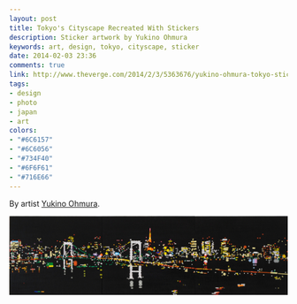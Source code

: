```yaml
---
layout: post
title: Tokyo's Cityscape Recreated With Stickers
description: Sticker artwork by Yukino Ohmura
keywords: art, design, tokyo, cityscape, sticker
date: 2014-02-03 23:36
comments: true
link: http://www.theverge.com/2014/2/3/5363676/yukino-ohmura-tokyo-sticker-artwork
tags:
- design
- photo
- japan
- art
colors:
- "#6C6157"
- "#6C6056"
- "#734F40"
- "#6F6F61"
- "#716E66"
---
```


By artist [Yukino Ohmura](http://yukinoart.wix.com/home#!__news).

![Rainbow Bridge](/assets/tokyo-sticker.jpg)
